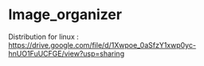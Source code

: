 # Image_organizer

Distribution for linux : https://drive.google.com/file/d/1Xwpoe_0aSfzY1xwp0yc-hnUO1FuUCFGE/view?usp=sharing
